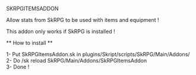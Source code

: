 SKRPGITEMSADDON

Allow stats from SkRPG to be used with items and equipment !

This addon only works if SkRPG is installed ! 

** How to install **

1- Put SkRPGItemsAddon.sk in plugins/Skript/scripts/SkRPG/Main/Addons/  
2- Do /sk reload SkRPG/Main/Addons/SkRPGItemsAddon  
3- Done !
